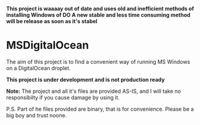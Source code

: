 **This project is waaaay out of date and uses old and inefficient methods of installing Windows of DO
A new stable and less time consuming method will be release as soon as it's stabel**

# MSDigitalOcean

The aim of this project is to find a convenient way of running MS Windows on a DigitalOcean droplet.

**This project is under development and is not production ready**

**Note:** The project and all it's files are provided AS-IS, and I will take no responsibilty 
if you cause damage by using it.

P.S. Part of he files provided are binary, that is for convenience. Please be a big boy and trust noone.

